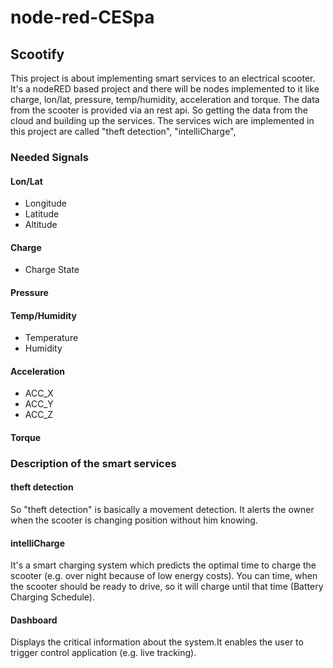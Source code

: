 # node-red-CESpa

## Scootify 

This project is about implementing smart services to an electrical scooter.
It's a nodeRED based project and there will be nodes implemented to it like charge,
lon/lat, pressure, temp/humidity, acceleration and torque.
The data from the scooter is provided via an rest api.
So getting the data from the cloud and building up the services.
The services wich are implemented in this project are called "theft detection", "intelliCharge",

### Needed Signals

#### Lon/Lat
- Longitude
- Latitude
- Altitude

#### Charge
- Charge State

#### Pressure

#### Temp/Humidity
- Temperature
- Humidity

#### Acceleration
- ACC_X
- ACC_Y
- ACC_Z

#### Torque

### Description of the smart services

#### theft detection
So "theft detection" is basically a movement detection. It alerts the owner when the scooter is changing position without him knowing.

#### intelliCharge
It's a smart charging system which predicts the optimal time to charge the scooter (e.g. over night because of low energy costs). You can time, when the scooter should be ready to drive, so it will charge until that time (Battery Charging Schedule).

#### Dashboard
Displays the critical information about the system.It enables the user to trigger control application (e.g. live tracking).
